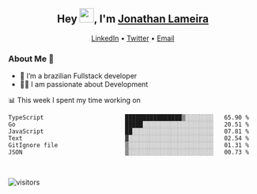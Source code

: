 <h2 align="center">Hey <img src="https://github.com/TheDudeThatCode/TheDudeThatCode/blob/master/Assets/Hi.gif" width="29">, I'm <a href="https://www.linkedin.com/in/jonathanlameira/">Jonathan Lameira</a></h2>
<p align="center">
  <a href="https://www.linkedin.com/in/jonathanlameira/">LinkedIn</a> •
  <a href="https://twitter.com/jlameira">Twitter</a> •
  <a href="mailto:jlameira@gmail.com">Email</a>
</p>

### About Me 🚀
- 🌱  I’m a brazilian Fullstack developer</br>
- 👨‍💻  I am passionate about Development</br>

<!-- ![Jonathan Lameira github stats](https://github-readme-stats.vercel.app/api?username=jlameirameli&show_icons=true&hide_border=true)&nbsp;&nbsp; -->

📊 This week I spent my time working on
<!--START_SECTION:waka-->

```text
TypeScript                       ████████████████▒░░░░░░░░   65.90 %
Go                               █████░░░░░░░░░░░░░░░░░░░░   20.51 %
JavaScript                       ██░░░░░░░░░░░░░░░░░░░░░░░   07.81 %
Text                             ▓░░░░░░░░░░░░░░░░░░░░░░░░   02.54 %
GitIgnore file                   ▒░░░░░░░░░░░░░░░░░░░░░░░░   01.31 %
JSON                             ▒░░░░░░░░░░░░░░░░░░░░░░░░   00.73 %
```

<!--END_SECTION:waka-->

<br />

![visitors](https://visitor-badge.laobi.icu/badge?page_id=jlameira.jlameira)
